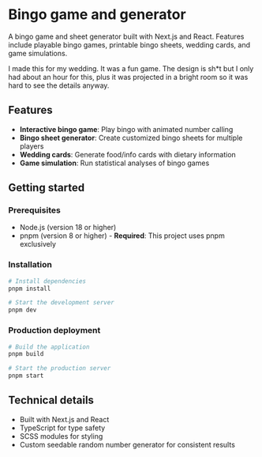 # Bingo game and generator

A bingo game and sheet generator built with Next.js and React.
Features include playable bingo games, printable bingo sheets, wedding cards, and game simulations.

I made this for my wedding. It was a fun game. The design is sh*t but I only had about an hour for this,
plus it was projected in a bright room so it was hard to see the details anyway.

## Features

- **Interactive bingo game**: Play bingo with animated number calling
- **Bingo sheet generator**: Create customized bingo sheets for multiple players
- **Wedding cards**: Generate food/info cards with dietary information
- **Game simulation**: Run statistical analyses of bingo games

## Getting started

### Prerequisites

- Node.js (version 18 or higher)
- pnpm (version 8 or higher) - **Required**: This project uses pnpm exclusively

### Installation

```bash
# Install dependencies
pnpm install

# Start the development server
pnpm dev
```

### Production deployment

```bash
# Build the application
pnpm build

# Start the production server
pnpm start
```

## Technical details

- Built with Next.js and React
- TypeScript for type safety
- SCSS modules for styling
- Custom seedable random number generator for consistent results